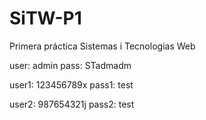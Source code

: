 # SiTW-P1
Primera práctica Sistemas i Tecnologias Web

user: admin
pass: STadmadm

user1: 123456789x
pass1: test

user2: 987654321j
pass2: test
